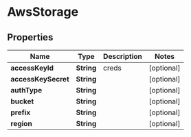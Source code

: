 

# AwsStorage


## Properties

| Name | Type | Description | Notes |
|------------ | ------------- | ------------- | -------------|
|**accessKeyId** | **String** | creds |  [optional] |
|**accessKeySecret** | **String** |  |  [optional] |
|**authType** | **String** |  |  [optional] |
|**bucket** | **String** |  |  [optional] |
|**prefix** | **String** |  |  [optional] |
|**region** | **String** |  |  [optional] |



